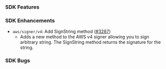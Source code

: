 ### SDK Features

### SDK Enhancements
* `aws/signer/v4`: Add SignString method ([#3287](https://github.com/aws/aws-sdk-go/pull/3287))
  * Adds a new method to the AWS v4 signer allowing you to sign arbitrary string. The SignString method returns the signature for the string.

### SDK Bugs
